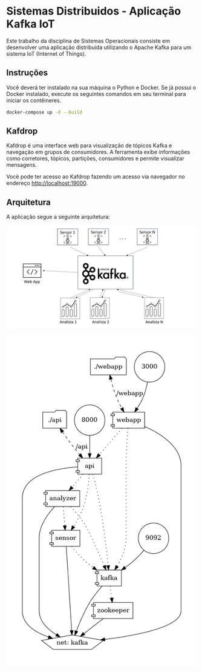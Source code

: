 # Sistemas Distribuidos - Aplicação Kafka IoT

Este trabalho da disciplina de Sistemas Operacionais consiste em desenvolver uma aplicação distribuída utilizando o Apache Kafka para um sistema IoT (Internet of Things).

## Instruções

Você deverá ter instalado na sua máquina o Python e Docker. Se já possui o Docker instalado, execute os seguintes comandos em seu terminal para iniciar os contêineres.

```bash
docker-compose up -d --build
```

## Kafdrop

Kafdrop é uma interface web para visualização de tópicos Kafka e navegação em grupos de consumidores. A ferramenta exibe informações como corretores, tópicos, partições, consumidores e permite visualizar mensagens.

Você pode ter acesso ao Kafdrop fazendo um acesso via navegador no endereço <http://localhost:19000>.

## Arquitetura

A aplicação segue a seguinte arquitetura:

![arquitetura](docs/arquitetura.png)

![docker-compose](docs/docker-compose.png)
